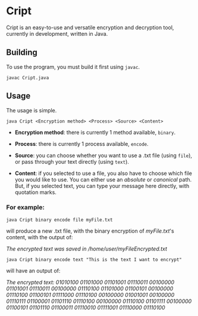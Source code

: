 # Cript
Cript is an easy-to-use and versatile encryption and decryption tool, currently in development, written in Java.

## Building
To use the program, you must build it first using `javac`.

`javac Cript.java`

## Usage
The usage is simple.

`java Cript <Encryption method> <Process> <Source> <Content>`

- **Encryption method**: there is currently 1 method available, `binary`.

- **Process**: there is currently 1 process available, `encode`.

- **Source**: you can choose whether you want to use a .txt file (using `file`), or pass through your text directly (using `text`).

- **Content**: if you selected to use a file, you also have to choose which file you would like to use. You can either use an *absolute* or *canonical* path. But, if you selected text, you can type your message here directly, with quotation marks.


### For example:

`java Cript binary encode file myFile.txt` 

will produce a new .txt file, with the binary encryption of *myFile.txt*'s content, with the output of:

*The encrypted text was saved in /home/user/myFileEncrypted.txt*


`java Cript binary encode text "This is the text I want to encrypt"`

will have an output of:

*The encrypted text: 01010100 01101000 01101001 01110011 00100000 01101001 01110011 00100000 01110100 01101000 01100101 00100000 01110100 01100101 01111000 01110100 00100000 01001001 00100000 01110111 01100001 01101110 01110100 00100000 01110100 01101111 00100000 01100101 01101110 01100011 01110010 01111001 01110000 01110100*
